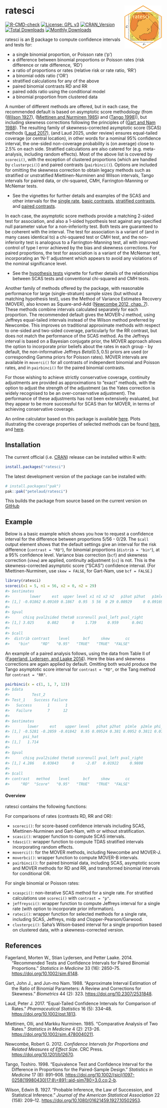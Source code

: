 
<!-- README.md is generated from README.Rmd. Please edit that file -->

# ratesci <a href="https://petelaud.github.io/ratesci/"><img src="man/figures/logo.png" alt="ratesci website" align="right" height="139"/></a>

<!-- badges: start -->

[![R-CMD-check](https://github.com/petelaud/ratesci/actions/workflows/R-CMD-check.yaml/badge.svg)](https://github.com/petelaud/ratesci/actions/workflows/R-CMD-check.yaml)
[![License: GPL
v3](https://img.shields.io/badge/License-GPLv3-blue.svg)](https://www.gnu.org/licenses/gpl-3.0)
[![CRAN_Version](https://www.r-pkg.org/badges/version/ratesci)](https://cran.r-project.org/package=ratesci)
[![Total
Downloads](https://cranlogs.r-pkg.org/badges/grand-total/ratesci)](https://cranlogs.r-pkg.org/badges/grand-total/ratesci)
[![Monthly
Downloads](https://cranlogs.r-pkg.org/badges/ratesci)](https://cranlogs.r-pkg.org/badges/ratesci)

<!-- badges: end -->

ratesci is an [R](https://www.r-project.org) package to compute
confidence intervals and tests for:

- a single binomial proportion, or Poisson rate (‘p’)
- a difference between binomial proportions or Poisson rates (risk
  difference or rate difference, ‘RD’)
- a ratio of proportions or rates (relative risk or rate ratio, ‘RR’)
- a binomial odds ratio (‘OR’)
- stratified calculations for any of the above
- paired binomial contrasts RD and RR
- paired odds ratio using the conditional model
- a binomial proportion from clustered data

A number of different methods are offered, but in each case, the
recommended default is based on asymptotic score methodology (from
([Wilson 1927](#ref-wilson1927)), ([Miettinen and Nurminen
1985](#ref-miettinen1985)) and ([Tango 1998](#ref-tango1998a))), but
including skewness corrections following the principles of ([Gart and
Nam 1988](#ref-gart1988)). The resulting family of skewness-corrected
asymptotic score (SCAS) methods ([Laud 2017](#ref-laud2017)), (and Laud
2025, under review) ensures equal-tailed coverage (or central location),
in other words for a nominal 95% confidence interval, the one-sided
non-coverage probability is (on average) close to 2.5% on each side.
Stratified calculations are also catered for (e.g. meta-analysis,
including random effects). Most of the above list is covered by
`scoreci()`, with the exception of clustered proportions (which are
handled by `clusterpci()`) and paired contrasts (`pairbinci()`). Options
are included for omitting the skewness correction to obtain legacy
methods such as stratified or unstratified Miettinen-Nurminen and Wilson
intervals, Tango intervals for paired data, or chi-squared, CMH,
Farrington-Manning or McNemar tests.

- See the vignettes for further details and examples of the SCAS and
  other intervals for the [single
  rate](https://petelaud.github.io/ratesci/articles/single_rate.html),
  [basic
  contrasts](https://petelaud.github.io/ratesci/articles/basic_contrasts.html),
  [stratified
  contrasts](https://petelaud.github.io/ratesci/articles/stratified.html),
  and [paired
  contrasts](https://petelaud.github.io/ratesci/articles/paired_contrasts.html).

In each case, the asymptotic score methods provide a matching 2-sided
test for association, and also a 1-sided hypothesis test against any
specified null parameter value for a non-inferiority test. Both tests
are guaranteed to be coherent with the interval. The test for
association is a variant of (and in many cases identical to) a
chi-squared test or CMH test, and the non-inferiority test is analogous
to a Farrington-Manning test, all with improved control of type I error
achieved by the bias and skewness corrections. For paired proportions,
the test for association is a variant of the McNemar test, incorporating
an ‘N-1’ adjustment which appears to avoid any violations of the nominal
significance level.

- See the [hypothesis
  tests](https://petelaud.github.io/ratesci/articles/tests.html)
  vignette for further details of the relationships between SCAS tests
  and conventional chi-squared and CMH tests.

Another family of methods offered by the package, with reasonable
performance for large (single-stratum) sample sizes (but without a
matching hypothesis test), uses the Method of Variance Estimates
Recovery (MOVER), also known as Square-and-Add ([Newcombe 2012, chap.
7](#ref-newcombe2012)). These methods combine intervals calculated
separately for each proportion. The recommended default gives the
MOVER-J method, using Jeffreys equal-tailed intervals instead of the
Wilson method preferred by Newcombe. This improves on traditional
approximate methods with respect to one-sided and two-sided coverage,
particularly for the RR contrast, but does not match the performance of
the SCAS method. As the Jeffreys interval is based on a Bayesian
conjugate prior, the MOVER approach allows the option to incorporate
prior beliefs about the rates in each group - by default, the
non-informative Jeffreys $Beta(0.5, 0.5)$ priors are used (or
corresponding Gamma priors for Poisson rates). MOVER intervals are
available in `moverci()` for all contrasts of independent binomial and
Poisson rates, and in `pairbinci()` for the paired binomial contrasts.

For those wishing to achieve strictly conservative coverage, continuity
adjustments are provided as approximations to “exact” methods, with the
option to adjust the strength of the adjustment (as the Yates correction
is widely recognised to be an over-conservative adjustment). The
performance of these adjustments has not been extensively evaluated, but
they appear to be more successful for SCAS than for MOVER, in terms of
achieving conservative coverage.

An online calculator based on this package is available
[here](https://ssu.shef.ac.uk/ratesci/calc.php). Plots illustrating the
coverage properties of selected methods can be found
[here](https://github.com/petelaud/ratesci/tree/master/plots), and
[here](https://github.com/petelaud/cpplot/tree/master/plots).
<!--and [here](https://ssu.shef.ac.uk/diffbinconf/) with SCAS labelled as GNbc -->

## Installation

The current official
(i.e. [CRAN](https://CRAN.R-project.org/package=ratesci)) release can be
installed within R with:

``` r
install.packages("ratesci")
```

The latest development version of the package can be installed with:

``` r
# install.packages("pak")
pak::pak("petelaud/ratesci")
```

This builds the package from source based on the current version on
[GitHub](https://github.com/petelaud/ratesci)

## Example

Below is a basic example which shows you how to request a confidence
interval for the difference between proportions 5/56 - 0/29. The `$call`
output element shows that the default settings give an interval for the
risk difference (`contrast = "RD"`), for binomial proportions
(`distrib = "bin"`), at a 95% confidence level. Variance bias correction
(`bcf`) and skewness correction (`skew`) are applied, continuity
adjustment (`cc`) is not. This is the skewness-corrected asymptotic
score (“SCAS”) confidence interval. (For Miettinen-Nurminen, use
`skew = FALSE`, for Gart-Nam, use `bcf = FALSE`.)

``` r
library(ratesci)
scoreci(x1 = 5, n1 = 56, x2 = 0, n2 = 29)
#> $estimates
#>         lower     est  upper level x1 n1 x2 n2   p1hat p2hat   p1mle p2mle
#> [1,] -0.01862 0.09169 0.1867  0.95  5 56  0 29 0.08929     0 0.09169     0
#> 
#> $pval
#>      chisq pval2sided theta0 scorenull pval_left pval_right
#> [1,] 3.025      0.082      0     1.739     0.959      0.041
#> 
#> $call
#>  distrib contrast    level      bcf     skew       cc 
#>    "bin"     "RD"   "0.95"   "TRUE"   "TRUE"  "FALSE"
```

An example of a paired analysis follows, using the data from Table II of
([Fagerland, Lydersen, and Laake 2014](#ref-fagerland2014)). Here the
bias and skewness corrections are again applied by default. Omitting
both would produce the Tango asymptotic score interval for
`contrast = "RD"`, or the Tang method for `contrast = "RR"`.

``` r
pairbinci(x = c(1, 1, 7, 12))
#> $data
#>          Test_2
#> Test_1    Success Failure
#>   Success       1       1
#>   Failure       7      12
#> 
#> $estimates
#>        lower     est    upper level   p1hat p2hat  p1mle  p2mle phi_hat phi_c
#> [1,] -0.5281 -0.2859 -0.01842  0.95 0.09524 0.381 0.0952 0.3811 0.07954     0
#>      psi_hat
#> [1,]   1.714
#> 
#> $pval
#>      chisq pval2sided theta0 scorenull pval_left pval_right
#> [1,] 4.286    0.03843      0     -2.07   0.01922     0.9808
#> 
#> $call
#> contrast   method    level      bcf     skew       cc 
#>     "RD"  "Score"   "0.95"   "TRUE"   "TRUE"  "FALSE"
```

#### Overview

ratesci contains the following functions:

For comparisons of rates (contrasts RD, RR and OR):

- `scoreci()`: for score-based confidence intervals including SCAS,
  Miettinen-Nurminen and Gart-Nam, with or without stratification.
- `scasci()`: wrapper function to compute SCAS intervals.
- `tdasci()`: wrapper function to compute TDAS stratified intervals
  incorporating random effects.
- `moverci()`: for the MOVER methods, including Newcombe and MOVER-J.
- `moverbci()`: wrapper function to compute MOVER-B intervals.
- `pairbinci()`: for paired binomial data, including SCAS, asymptotic
  score and MOVER methods for RD and RR, and transformed binomial
  intervals for conditional OR.

For single binomial or Poisson rates:

- `scaspci()`: non-iterative SCAS method for a single rate. For
  stratified calculations use `scoreci()` with `contrast = "p"`.
- `jeffreysci()`: wrapper function to compute Jeffreys interval for a
  single rate (with option to incorporate prior information).
- `rateci()`: wrapper function for selected methods for a single rate,
  including SCAS, Jeffreys, midp and Clopper-Pearson/Garwood.
- `clusterpci()`: Saha’s Wilson-based interval for a single proportion
  based on clustered data, with a skewness-corrected version.

## References

<div id="refs" class="references csl-bib-body hanging-indent"
entry-spacing="0">

<div id="ref-fagerland2014" class="csl-entry">

Fagerland, Morten W., Stian Lydersen, and Petter Laake. 2014.
“Recommended Tests and Confidence Intervals for Paired Binomial
Proportions.” *Statistics in Medicine* 33 (16): 2850–75.
<https://doi.org/10.1002/sim.6148>.

</div>

<div id="ref-gart1988" class="csl-entry">

Gart, John J., and Jun-mo Nam. 1988. “Approximate Interval Estimation of
the Ratio of Binomial Parameters: A Review and Corrections for
Skewness.” *Biometrics* 44 (2): 323. <https://doi.org/10.2307/2531848>.

</div>

<div id="ref-laud2017" class="csl-entry">

Laud, Peter J. 2017. “Equal-Tailed Confidence Intervals for Comparison
of Rates.” *Pharmaceutical Statistics* 16 (5): 334–48.
<https://doi.org/10.1002/pst.1813>.

</div>

<div id="ref-miettinen1985" class="csl-entry">

Miettinen, Olli, and Markku Nurminen. 1985. “Comparative Analysis of Two
Rates.” *Statistics in Medicine* 4 (2): 213–26.
<https://doi.org/10.1002/sim.4780040211>.

</div>

<div id="ref-newcombe2012" class="csl-entry">

Newcombe, Robert G. 2012. *Confidence Intervals for Proportions and
Related Measures of Effect Size*. CRC Press.
<https://doi.org/10.1201/b12670>.

</div>

<div id="ref-tango1998a" class="csl-entry">

Tango, Toshiro. 1998. “Equivalence Test and Confidence Interval for the
Difference in Proportions for the Paired-Sample Design.” *Statistics in
Medicine* 17 (8): 891–908.
[https://doi.org/10.1002/(sici)1097-0258(19980430)17:8\<891::aid-sim780\>3.0.co;2-b](https://doi.org/10.1002/(sici)1097-0258(19980430)17:8<891::aid-sim780>3.0.co;2-b).

</div>

<div id="ref-wilson1927" class="csl-entry">

Wilson, Edwin B. 1927. “Probable Inference, the Law of Succession, and
Statistical Inference.” *Journal of the American Statistical
Association* 22 (158): 209–12.
<https://doi.org/10.1080/01621459.1927.10502953>.

</div>

</div>

